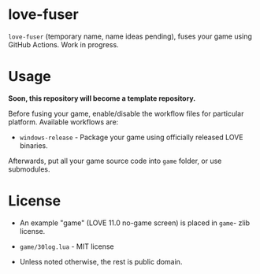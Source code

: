 love-fuser
=====

`love-fuser` (temporary name, name ideas pending), fuses your game using GitHub Actions. Work in progress.

Usage
=====

**Soon, this repository will become a template repository.**

Before fusing your game, enable/disable the workflow files for particular platform. Available workflows are:

* `windows-release` - Package your game using officially released LOVE binaries.

Afterwards, put all your game source code into `game` folder, or use submodules.

License
=====

* An example "game" (LOVE 11.0 no-game screen) is placed in `game`- zlib license.

* `game/30log.lua` - MIT license

* Unless noted otherwise, the rest is public domain.
